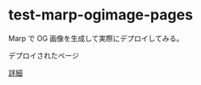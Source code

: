 # test-marp-ogimage-pages

Marp で OG 画像を生成して実際にデプロイしてみる。

デプロイされたページ

[詳細](https://zenn.dev/hankei6km/articles/generate-ogimage-by-using-marp)
